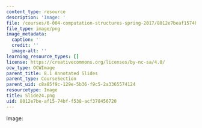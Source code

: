 ```yaml
---
content_type: resource
description: 'Image: '
file: /courses/6-004-computation-structures-spring-2017/8012e7beaf1574bff538acf378456720_Slide24.png
file_type: image/png
image_metadata:
  caption: ''
  credit: ''
  image-alt: ''
learning_resource_types: []
license: https://creativecommons.org/licenses/by-nc-sa/4.0/
ocw_type: OCWImage
parent_title: 8.1 Annotated Slides
parent_type: CourseSection
parent_uid: c8a85f9c-129e-5b36-f9c5-2a3365574124
resourcetype: Image
title: Slide24.png
uid: 8012e7be-af15-74bf-f538-acf378456720
---
```

Image: 
